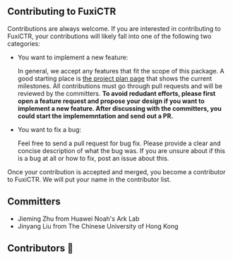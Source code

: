 ## Contributing to FuxiCTR

Contributions are always welcome. If you are interested in contributing to FuxiCTR, your contributions will likely fall into one of the following two categories:

+ You want to implement a new feature:
  
  In general, we accept any features that fit the scope of this package. A good starting place is [the project plan page](https://github.com/xue-pai/FuxiCTR/projects) that shows the current milestones. All contributions must go through pull requests and will be reviewed by the committers. **To avoid redudant efforts, please first open a feature request and propose your design if you want to implement a new feature. After discussing with the committers, you could start the implememntation and send out a PR.**

+ You want to fix a bug:
  
  Feel free to send a pull request for bug fix. Please provide a clear and concise description of what the bug was. If you are unsure about if this is a bug at all or how to fix, post an issue about this.

Once your contribution is accepted and merged, you become a contributor to FuxiCTR. We will put your name in the contributor list.

## Committers

+ Jieming Zhu from Huawei Noah's Ark Lab
+ Jinyang Liu from The Chinese University of Hong Kong

## Contributors 🤗

<!-- readme: zhujiem,doubleQ2018,Da-Guo,kyriemao,contributors -start -->
<!-- readme: zhujiem,doubleQ2018,Da-Guo,kyriemao,contributors -end -->
